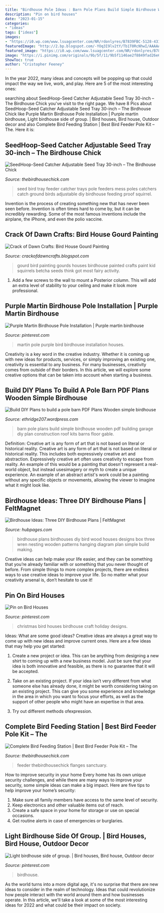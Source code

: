 ```yaml
---
title: "Birdhouse Pole Ideas : Barn Pole Plans Build Simple Birdhouse Wooden Pdf Building Garage Diy Plan Construction Roof Kits Barns Floor Gable"
description: "Pin on bird houses"
date: "2023-01-15"
categories:
- "ideas"
tags: ["ideas"]
images:
- "https://i0.wp.com/www.lsuagcenter.com/NR/rdonlyres/B7839FBC-5128-4319-BA25-D80E3EEC29A4/9862/BarnFarming.jpg"
featuredImage: "http://2.bp.blogspot.com/-YOq3I9lv2tY/Tb1T0RcNhwI/AAAAAAAAAqs/4giYp-kPzGo/s1600/bird+houses-1.jpg"
featured_image: "https://i0.wp.com/www.lsuagcenter.com/NR/rdonlyres/B7839FBC-5128-4319-BA25-D80E3EEC29A4/9862/BarnFarming.jpg"
image: "https://i.pinimg.com/originals/9b/5f/11/9b5f1146ae2f8849fad26e60faeb308c.jpg"
ShowToc: true
author: "Cristopher Feeney"
---
```



In the year 2022, many ideas and concepts will be popping up that could impact the way we live, work, and play. Here are 5 of the most interesting ones:

	

		
searching about SeedHoop-Seed Catcher Adjustable Seed Tray 30-inch – The Birdhouse Chick you've visit to the right page. We have 8 Pics about SeedHoop-Seed Catcher Adjustable Seed Tray 30-inch – The Birdhouse Chick like Purple Martin Birdhouse Pole Installation | Purple martin birdhouse, Light birdhouse side of group. | Bird houses, Bird house, Outdoor decor and also Complete Bird Feeding Station | Best Bird Feeder Pole Kit – The. Here it is:
		
    
## SeedHoop-Seed Catcher Adjustable Seed Tray 30-inch – The Birdhouse Chick

<img loading=lazy src="https://cdn.shopify.com/s/files/1/0642/1903/products/Seedhoop-pole2jpg_grande.jpg?v=1443286679" onerror="this.onerror=null;this.src='https://tse1.mm.bing.net/th?id=OIP.AHyc_W8cPFYLMHBjkq8OUQAAAA&amp;pid=15.1';" alt="SeedHoop-Seed Catcher Adjustable Seed Tray 30-inch – The Birdhouse Chick">

_Source: thebirdhousechick.com_

>seed bird tray feeder catcher trays pole feeders mess poles catchers catch ground birds adjustable diy birdhouse feeding proof squirrel. 

	

Invention is the process of creating something new that has never been seen before. Invention is often times hard to come by, but it can be incredibly rewarding. Some of the most famous inventions include the airplane, the iPhone, and even the polio vaccine.

    
## Crack Of Dawn Crafts: Bird House Gourd Painting

<img loading=lazy src="http://2.bp.blogspot.com/-YOq3I9lv2tY/Tb1T0RcNhwI/AAAAAAAAAqs/4giYp-kPzGo/s1600/bird+houses-1.jpg" onerror="this.onerror=null;this.src='https://tse2.mm.bing.net/th?id=OIP.IwcbJHQQnlxC1PkrbMlVVwHaDy&amp;pid=15.1';" alt="Crack of Dawn Crafts: Bird House Gourd Painting">

_Source: crackofdawncrafts.blogspot.com_

>gourd bird painting gourds houses birdhouse painted crafts paint kid squirrels betcha seeds think got most fairy activity. 

	

1. Add a few screws to the wall to mount a Posterior column. This will add an extra level of stability to your ceiling and make it look more professional.

    
## Purple Martin Birdhouse Pole Installation | Purple Martin Birdhouse

<img loading=lazy src="https://i.pinimg.com/originals/9b/5f/11/9b5f1146ae2f8849fad26e60faeb308c.jpg" onerror="this.onerror=null;this.src='https://tse1.mm.bing.net/th?id=OIP.YChFTBpVhg8OBBhqk-t9BgHaPP&amp;pid=15.1';" alt="Purple Martin Birdhouse Pole Installation | Purple martin birdhouse">

_Source: pinterest.com_

>martin pole purple bird birdhouse installation houses. 

	

Creativity is a key word in the creative industry. Whether it is coming up with new ideas for products, services, or simply improving an existing one, creativity is essential to any business. For many businesses, creativity comes from outside of their borders. In this article, we will explore some creative options that can be taken into account when starting a business.

    
## Build DIY Plans To Build A Pole Barn PDF Plans Wooden Simple Birdhouse

<img loading=lazy src="https://i0.wp.com/www.lsuagcenter.com/NR/rdonlyres/B7839FBC-5128-4319-BA25-D80E3EEC29A4/9862/BarnFarming.jpg" onerror="this.onerror=null;this.src='https://tse2.mm.bing.net/th?id=OIP.w9PbBR_TFwQnO2REdBKVnQHaFt&amp;pid=15.1';" alt="Build DIY Plans to build a pole barn PDF Plans Wooden simple birdhouse">

_Source: ethridge207.wordpress.com_

>barn pole plans build simple birdhouse wooden pdf building garage diy plan construction roof kits barns floor gable. 

	

Definition: Creative art is any form of art that is not based on literal or historical reality.
Creative art is any form of art that is not based on literal or historical reality. This includes both expressively creative art and abstraction. Expressively creative art often uses creativity to escape from reality. An example of this would be a painting that doesn't represent a real-world object, but instead usesimagery or myth to create a unique experience. An example of an abstract artist's work could be a painting without any specific objects or movements, allowing the viewer to imagine what it might look like.

    
## Birdhouse Ideas: Three DIY Birdhouse Plans | FeltMagnet

<img loading=lazy src="https://usercontent2.hubstatic.com/9813403_f520.jpg" onerror="this.onerror=null;this.src='https://tse2.mm.bing.net/th?id=OIP.Son8dwWe3mkpTQ2at2b1mAHaFj&amp;pid=15.1';" alt="Birdhouse Ideas: Three DIY Birdhouse Plans | FeltMagnet">

_Source: hubpages.com_

>birdhouse plans birdhouses diy bird wood houses designs box three wren nesting wooden patterns hanging diagram plan simple build making. 

	

Creative ideas can help make your life easier, and they can be something that you’re already familiar with or something that you never thought of before. From simple things to more complex projects, there are endless ways to use creative ideas to improve your life. So no matter what your creativity arsenal is, don’t hesitate to use it!

    
## Pin On Bird Houses

<img loading=lazy src="https://i.pinimg.com/originals/3a/70/e0/3a70e0468cd146d494c0725b529030b3.jpg" onerror="this.onerror=null;this.src='https://tse3.mm.bing.net/th?id=OIP.sFRqCy9TOeB4fw-tSynkEwHaLH&amp;pid=15.1';" alt="Pin on Bird Houses">

_Source: pinterest.com_

>christmas bird houses birdhouse craft holiday designs. 

	

Ideas: What are some good ideas?
Creative ideas are always a great way to come up with new ideas and improve current ones. Here are a few ideas that may help you get started:
1. Create a new project or idea. This can be anything from designing a new shirt to coming up with a new business model. Just be sure that your idea is both innovative and feasible, as there is no guarantee that it will be accepted.

2. Take on an existing project. If your idea isn’t very different from what someone else has already done, it might be worth considering taking on an existing project. This can give you some experience and knowledge in the area in which you want to focus your efforts, as well as the support of other people who might have an expertise in that area.

3. Try out different methods ofexpression.

    
## Complete Bird Feeding Station | Best Bird Feeder Pole Kit – The

<img loading=lazy src="https://cdn.shopify.com/s/files/1/0642/1903/products/Premium-Bird-Feeding-Station_grande.jpg?v=1573757525" onerror="this.onerror=null;this.src='https://tse3.mm.bing.net/th?id=OIP.WMx_oumeuVGR7D1mfoiwJQAAAA&amp;pid=15.1';" alt="Complete Bird Feeding Station | Best Bird Feeder Pole Kit – The">

_Source: thebirdhousechick.com_

>feeder thebirdhousechick flanges sanctuary. 

	

How to improve security in your home
Every home has its own unique security challenges, and while there are many ways to improve your security, some simple ideas can make a big impact. Here are five tips to help improve your home’s security:
1. Make sure all family members have access to the same level of security.
2. Keep electronics and other valuable items out of reach.
3. Create a safe space in your home for storage or use on special occasions.
4. Get routine alerts in case of emergencies or burglaries.

    
## Light Birdhouse Side Of Group. | Bird Houses, Bird House, Outdoor Decor

<img loading=lazy src="https://i.pinimg.com/originals/6c/a6/ef/6ca6ef3ac8b657aaab1114a685dfaa73.jpg" onerror="this.onerror=null;this.src='https://tse2.mm.bing.net/th?id=OIP.o5I6rU4wzrzIbppyKYqIoAHaP4&amp;pid=15.1';" alt="Light birdhouse side of group. | Bird houses, Bird house, Outdoor decor">

_Source: pinterest.com_

>birdhouse. 

	

As the world turns into a more digital age, it's no surprise that there are new ideas to consider in the realm of technology. Ideas that could revolutionize how people interact with the world around them and how businesses operate. In this article, we'll take a look at some of the most interesting ideas for 2022 and what could be their impact on society.

